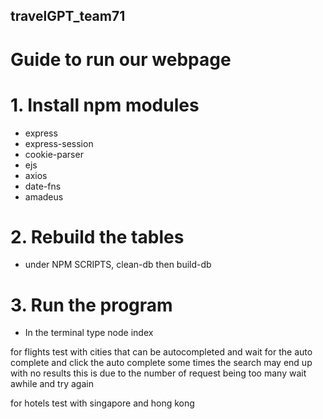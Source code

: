 ## travelGPT_team71

# Guide to run our webpage

# 1. Install npm modules
- express
- express-session
- cookie-parser
- ejs
- axios
- date-fns
- amadeus

# 2. Rebuild the tables
- under NPM SCRIPTS, clean-db then build-db

# 3. Run the program
- In the terminal type node index


for flights test with cities that can be autocompleted and wait for the auto complete and click the auto complete
some times the search may end up with no results
this is due to the number of request being too many
wait awhile and try again

for hotels
test with singapore and hong kong
